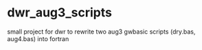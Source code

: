# dwr_aug3_scripts
small project for dwr to rewrite two aug3 gwbasic scripts (dry.bas, aug4.bas) into fortran
